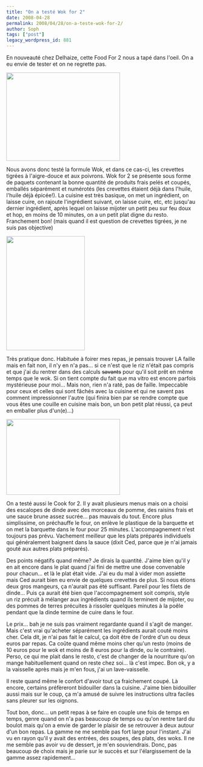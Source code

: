 ```yaml
---
title: "On a testé Wok for 2"
date: 2008-04-28
permalink: 2008/04/28/on-a-teste-wok-for-2/
author: Soph
tags: ["post"]
legacy_wordpress_id: 881
---
```


En nouveauté chez Delhaize, cette Food For 2 nous a tapé dans l'oeil. On a eu envie de tester et on ne regrette pas.

[<img class="alignnone size-medium wp-image-882" title="wokfor2-1" src="https://64k.be/wp-content/uploads/2008/04/wokfor2-1-300x232.jpg" alt="" width="300" height="232" />](https://64k.be/wp-content/uploads/2008/04/wokfor2-1.jpg)

Nous avons donc testé la formule Wok, et dans ce cas-ci, les crevettes tigrées à l'aigre-douce et aux poivrons. Wok for 2 se présente sous forme de paquets contenant la bonne quantité de produits frais pelés et coupés, emballés séparément et numérotés (les crevettes étaient déjà dans l'huile, l'huile déjà épicée!). La cuisine est très basique, on met un ingrédient, on laisse cuire, on rajoute l'ingrédient suivant, on laisse cuire, etc, etc jusqu'au dernier ingrédient, après lequel on laisse mijoter un petit peu sur feu doux et hop, en moins de 10 minutes, on a un petit plat digne du resto. Franchement bon! (mais quand il est question de crevettes tigrées, je ne suis pas objective)

<!-- excerpt -->

[<img class="alignnone size-medium wp-image-883" title="wokfor2-2" src="https://64k.be/wp-content/uploads/2008/04/wokfor2-2-207x300.jpg" alt="" width="207" height="300" />](https://64k.be/wp-content/uploads/2008/04/wokfor2-2.jpg)

Très pratique donc. Habituée à foirer mes repas, je pensais trouver LA faille mais en fait non, il n'y en n'a pas... si ce n'est que le riz n'était pas compris et que j'ai du rentrer dans des calculs <span style="text-decoration: line-through;">savants</span> pour qu'il soit prêt en même temps que le wok. Si on tient compte du fait que ma vitro est encore parfois mystérieuse pour moi... Mais non, rien n'a raté, pas de faille. Impeccable pour ceux et celles qui sont fâchés avec la cuisine et qui ne savent pas comment impressionner l'autre (qui finira bien par se rendre compte que vous êtes une couille en cuisine mais bon, un bon petit plat réussi, ça peut en emballer plus d'un(e)...)

[<img class="alignnone size-medium wp-image-884" title="wokfor2-3" src="https://64k.be/wp-content/uploads/2008/04/wokfor2-3-300x199.jpg" alt="" width="300" height="199" />](https://64k.be/wp-content/uploads/2008/04/wokfor2-3.jpg)

On a testé aussi le Cook for 2. Il y avait plusieurs menus mais on a choisi des escalopes de dinde avec des morceaux de pomme, des raisins frais et une sauce brune assez sucrée... pas mauvais du tout. Encore plus simplissime, on préchauffe le four, on enlève le plastique de la barquette et on met la barquette dans le four pour 25 minutes. L'accompagnement n'est toujours pas prévu. Vachement meilleur que les plats préparés individuels qui généralement baignent dans la sauce (dixit Ced, parce que je n'ai jamais gouté aux autres plats préparés).

Des points négatifs quand même? Je dirais la quantité. J'aime bien qu'il y en ait encore dans le plat quand j'ai fini de mettre une dose convenable pour chacun... et là le plat était vide. J'ai eu du mal à vider mon assiette mais Ced aurait bien eu envie de quelques crevettes de plus. Si nous étions deux gros mangeurs, ça n'aurait pas été suffisant. Pareil pour les filets de dinde... Puis ça aurait été bien que l'accompagnement soit compris, style un riz précuit à mélanger aux ingrédients quand ils terminent de mijoter, ou des pommes de terres précuites à rissoler quelques minutes à la poêle pendant que la dinde termine de cuire dans le four.

Le prix... bah je ne suis pas vraiment regardante quand il s'agit de manger. Mais c'est vrai qu'acheter séparément les ingrédients aurait couté moins cher. Cela dit, je n'ai pas fait le calcul, ça doit être de l'ordre d'un ou deux euros par repas. Ca coûte quand même moins cher qu'un resto (moins de 10 euros pour le wok et moins de 8 euros pour la dinde, ou le contraire). Perso, ce qui me plait dans le resto, c'est de changer de la nourriture qu'on mange habituellement quand on reste chez soi... là c'est impec. Bon ok, y a la vaisselle après mais je m'en fous, j'ai un lave-vaisselle.

Il reste quand même le confort d'avoir tout ça fraichement coupé. Là encore, certains préfèreront bidouiller dans la cuisine. J'aime bien bidouiller aussi mais sur le coup, ça m'a amusé de suivre les instructions ultra faciles sans pleurer sur les oignons.

Tout bon, donc... un petit repas à se faire en couple une fois de temps en temps, genre quand on n'a pas beaucoup de temps ou qu'on rentre tard du boulot mais qu'on a envie de garder le plaisir de se retrouver à deux autour d'un bon repas. La gamme ne me semble pas fort large pour l'instant. J'ai vu en rayon qu'il y avait des entrées, des soupes, des plats, des woks. Il ne me semble pas avoir vu de dessert, je m'en souviendrais. Donc, pas beaucoup de choix mais je parie sur le succès et sur l'élargissement de la gamme assez rapidement...
